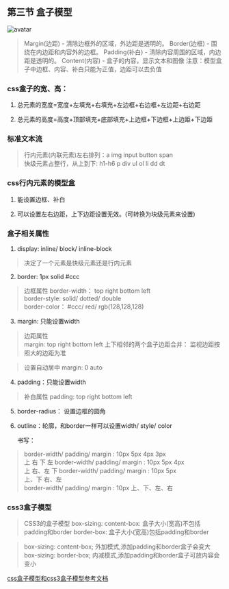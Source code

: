## 第三节 盒子模型

 ![avatar](./1/png)

 >  Margin(边距) - 清除边框外的区域，外边距是透明的。
 >  Border(边框) - 围绕在内边距和内容外的边框。
 >  Padding(补白) - 清除内容周围的区域，内边距是透明的。
 >  Content(内容) - 盒子的内容，显示文本和图像
 >  注意：模型盒子中边框、内容、补白只能为正值，边距可以去负值

###  css盒子的宽、高：

1.  总元素的宽度=宽度+左填充+右填充+左边框+右边框+左边距+右边距

2.  总元素的高度=高度+顶部填充+底部填充+上边框+下边框+上边距+下边距

###  标准文本流

>  行内元素(内联元素)左右排列：a img input button span    
   快级元素占整行，从上到下: h1-h6 p div ul ol li dd dt

###  css行内元素的模型盒

1.  能设置边框、补白

2.  可以设置左右边距，上下边距设置无效。(可转换为块级元素来设置)

###  盒子相关属性

1.  display: inline/ block/ inline-block

>   决定了一个元素是快级元素还是行内元素

2.  border: 1px solid #ccc

>   边框属性
    border-width： top right bottom left     
    border-style:  solid/ dotted/ double  
    border-color： #ccc/ red/ rgb(128,128,128)

3.  margin: 只能设置width

>   边距属性  
    margin: top right bottom left
    上下相邻的两个盒子边距合并：
    监视边距按照大的边距为准

>   设置自动居中
    margin:  0  auto

4.  padding：只能设置width   

>   补白属性
    padding: top right bottom left

5.  border-radius： 设置边框的圆角

6.  outline：轮廓，和border一样可以设置width/ style/ color    

    书写：
>   border-width/ padding/ margin : 10px 5px 4px 3px    
                                     上   右  下  左
    border-width/ padding/ margin : 10px   5px   4px     
                                     上   右、左  下
    border-width/ padding/ margin : 10px    5px        
                                   上、下  右、左  
    border-width/ padding/ margin :    10px
                                   上、下、左、右                                   

###  css3盒子模型

>   CSS3的盒子模型 box-sizing:
		content-box: 盒子大小(宽高)不包括padding和border
		border-box:  盒子大小(宽高)包括padding和border

>  box-sizing: content-box;    外加模式,添加padding和border盒子会变大  
	 box-sizing: border-box;     内减模式,添加padding和border盒子可放内容会变小

  [css盒子模型和css3盒子模型参考文档](https://blog.csdn.net/diligentkong/article/details/61617761)
